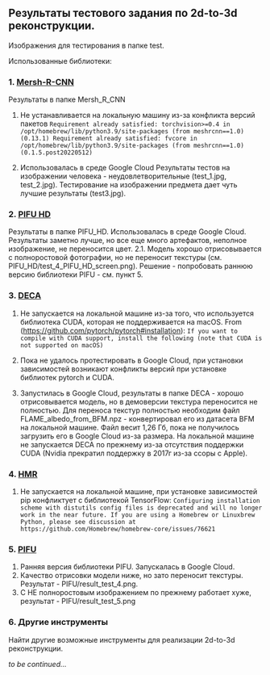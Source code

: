 ## Результаты тестового задания по 2d-to-3d реконструкции. ##

Изображения для тестирования в папке test.

Использованные библиотеки:
### 1. [Mersh-R-CNN](https://github.com/facebookresearch/meshrcnn) ###
  Результаты в папке Mersh_R_CNN

  1. Не устанавливается на локальную машину из-за конфликта версий пакетов
  `Requirement already satisfied: torchvision>=0.4 in /opt/homebrew/lib/python3.9/site-packages (from meshrcnn==1.0) (0.13.1)
   Requirement already satisfied: fvcore in /opt/homebrew/lib/python3.9/site-packages (from meshrcnn==1.0) (0.1.5.post20220512)`
   
  2. Использовалась в среде Google Cloud
    Результаты тестов на изображении человека - неудовлетворительные (test_1.jpg, test_2.jpg). Тестирование на изображении предмета дает чуть лучшие результаты (test3.jpg).
    
### 2. [PIFU HD](https://github.com/facebookresearch/pifuhd) ###
  Результаты в папке PIFU_HD. Использовалась в среде Google Cloud. Результаты заметно лучше, но все еще много артефактов, неполное изображение, не переносится цвет.
  2.1. Модель хорошо отрисовывается с полноростовой фотографии, но не переносит текстуры (см. PIFU_HD/test_4_PIFU_HD_screen.png). Решение - попробовать раннюю версию библиотеки PIFU - см. пункт 5.

### 3. [DECA](https://github.com/YadiraF/DECA) ###
  1. Не запускается на локальной машине из-за того, что используется библиотека CUDA, которая не поддерживается на macOS.
  From (https://github.com/pytorch/pytorch#installation):
  `If you want to compile with CUDA support, install the following (note that CUDA is not supported on macOS)`

  2. Пока не удалось протестировать в Google Cloud, при установки зависимостей возникают конфликты версий при установке библиотек pytorch и CUDA.
  
  3. Запустилась в Google Cloud, результаты в папке DECA - хорошо отрисовывается модель, но в демоверсии текстура переносится не полностью.
  Для переноса текстур полностью необходим файл FLAME_albedo_from_BFM.npz - конвертировал его из датасета BFM на локальной машине. Файл весит 1,26 Гб, пока не получилось загрузить его в Google Cloud из-за размера. На локальной машине не запускается DECA по прежнему из-за отсутствия поддержки CUDA (Nvidia прекратил поддержку в 2017г из-за ссоры с Apple).
  
  
### 4. [HMR](https://github.com/akanazawa/hmr) ###
  1. Не запускается на локальной машине, при установке зависимостей pip конфликтует с библиотекой TensorFlow:
  `Configuring installation scheme with distutils config files is deprecated and will no longer work in the near future. If you are using a Homebrew or Linuxbrew Python, please see discussion at https://github.com/Homebrew/homebrew-core/issues/76621`
  
### 5. [PIFU](https://github.com/shunsukesaito/PIFu) ###
  1. Ранняя версия библиотеки PIFU. Запускалась в Google Cloud.
  2. Качество отрисовки модели ниже, но зато переносит текстуры. Результат - PIFU/result_test_4.png.
  3. С НЕ полноростовым изображением по прежнему работает хуже, результат - PIFU/result_test_5.png

### 6. Другие инструменты ###
  Найти другие возможные инструменты для реализации 2d-to-3d реконструкции.

*to be continued...*
